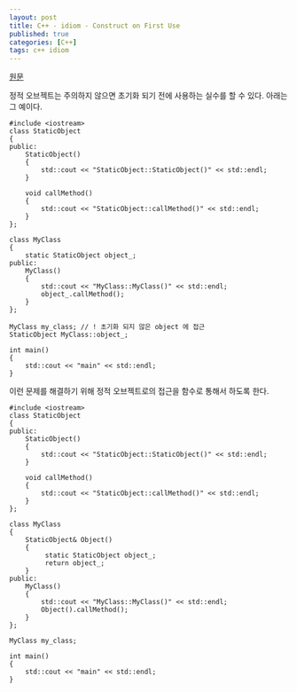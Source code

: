 ```yaml
---
layout: post
title: C++ - idiom - Construct on First Use
published: true
categories: [C++]
tags: c++ idiom
---
```

[원문](https://qiita.com/MoriokaReimen/items/c12cd791228254a95040)  
  
정적 오브젝트는 주의하지 않으면 초기화 되기 전에 사용하는 실수를 할 수 있다. 아래는 그 예이다.  
    
```
#include <iostream>
class StaticObject
{
public:
    StaticObject()
    {
        std::cout << "StaticObject::StaticObject()" << std::endl;
    }

    void callMethod()
    {
        std::cout << "StaticObject::callMethod()" << std::endl;
    }
};

class MyClass
{
    static StaticObject object_;
public:
    MyClass()
    {
        std::cout << "MyClass::MyClass()" << std::endl;
        object_.callMethod();
    }
};

MyClass my_class; // ! 초기화 되지 않은 object 에 접근
StaticObject MyClass::object_;

int main()
{
    std::cout << "main" << std::endl;
}
```  
  
  
이런 문제를 해결하기 위해 정적 오브젝트로의 접근을 함수로 통해서 하도록 한다.  
  
```
#include <iostream>
class StaticObject
{
public:
    StaticObject()
    {
        std::cout << "StaticObject::StaticObject()" << std::endl;
    }

    void callMethod()
    {
        std::cout << "StaticObject::callMethod()" << std::endl;
    }
};

class MyClass
{
    StaticObject& Object()
    {
         static StaticObject object_;
         return object_;
    }
public:
    MyClass()
    {
        std::cout << "MyClass::MyClass()" << std::endl;
        Object().callMethod();
    }
};

MyClass my_class; 

int main()
{
    std::cout << "main" << std::endl;
}
```  
  